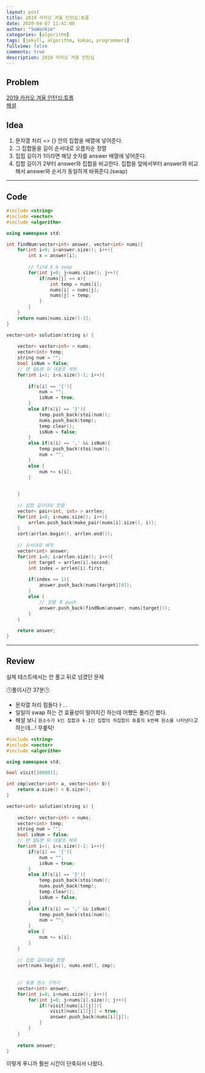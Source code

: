 ```yaml
---
layout: post
title: 2019 카카오 겨울 인턴십:튜플
date: 2020-04-07 11:41:00
author: "SeWonKim"
categories: [algorithm]
tags: [jekyll, algorithm, kakao, programmers]
fullview: false
comments: true
description: 2019 카카오 겨울 인턴십
---
```


## Problem

[2019 카카오 겨울 인턴십:튜플](https://programmers.co.kr/learn/courses/30/lessons/64065)        
[해설](https://tech.kakao.com/2020/04/01/2019-internship-test/)




## Idea

1. 문자열 처리 => {} 안의 집합을 배열에 넣어준다.
2. 그 집합들을 길이 순서대로 오름차순 정렬
3. 집힙 길이가 1이라면 해당 숫자를 answer 배열에 넣어준다.
4. 집합 길이가 2부터 answer와 집합을 비교한다. 집합을 앞에서부터 answer와 비교해서 answer와 순서가 동일하게 바꿔준다.(swap)


---

## Code
```cpp
#include <string>
#include <vector>
#include <algorithm>

using namespace std;

int findNum(vector<int> answer, vector<int> nums){
    for(int i=0; i<answer.size(); i++){
        int x = answer[i];
        
        // find X & swap
        for(int j=0; j<nums.size(); j++){
            if(nums[j] == x){
                int temp = nums[i];
                nums[i] = nums[j];
                nums[j] = temp;
            }
        }
    }
    return nums[nums.size()-1];
}

vector<int> solution(string s) {
    
    vector< vector<int> > nums;
    vector<int> temp;
    string num = "";
    bool isNum = false;
    // 맨 앞&맨 뒤 대괄호 제외
    for(int i=1; i<s.size()-1; i++){
        
        if(s[i] == '{'){
            num = "";
            isNum = true;
        }
        else if(s[i] == '}'){
            temp.push_back(stoi(num));
            nums.push_back(temp);
            temp.clear();
            isNum = false;
        }
        else if(s[i] == ',' && isNum){
            temp.push_back(stoi(num));
            num = "";
        }
        else {
            num += s[i];
        }
        

    }
    
    // 집합 길이대로 정렬
    vector< pair<int, int> > arrlen;
    for(int i=0; i<nums.size(); i++){
        arrlen.push_back(make_pair(nums[i].size(), i));
    }
    sort(arrlen.begin(), arrlen.end());
    
    // 순서대로 배치
    vector<int> answer;
    for(int i=0; i<arrlen.size(); i++){
        int target = arrlen[i].second;
        int index = arrlen[i].first;
        
        if(index == 1){
            answer.push_back(nums[target][0]);
        }
        else {
            // 정렬 후 push
            answer.push_back(findNum(answer, nums[target]));
        }
    }
    
    return answer;
}
```
---

## Review

실제 테스트에서는 안 풀고 뒤로 넘겼던 문제

🕒풀이시간 37분🕒 

- 문자열 처리 힘들다ㅏ...
- 일일이 swap 하는 건 효율성이 떨어지긴 하는데 어쨌든 풀리긴 했다.
- 해설 보니 `원소수가 k인 집합과 k-1인 집합의 차집합이 튜플의 k번째 원소를 나타낸다`고 하는데...! 무릎탁!

```cpp
#include <string>
#include <vector>
#include <algorithm>

using namespace std;

bool visit[100001];

int cmp(vector<int> a, vector<int> b){
    return a.size() < b.size();
}

vector<int> solution(string s) {
    
    vector< vector<int> > nums;
    vector<int> temp;
    string num = "";
    bool isNum = false;
    // 맨 앞&맨 뒤 대괄호 제외
    for(int i=1; i<s.size()-1; i++){
        if(s[i] == '{'){
            num = "";
            isNum = true;
        }
        else if(s[i] == '}'){
            temp.push_back(stoi(num));
            nums.push_back(temp);
            temp.clear();
            isNum = false;
        }
        else if(s[i] == ',' && isNum){
            temp.push_back(stoi(num));
            num = "";
        }
        else {
            num += s[i];
        }
    }
    
    // 집합 길이대로 정렬
    sort(nums.begin(), nums.end(), cmp);
    
    
    // 튜플 원소 구하기
    vector<int> answer;
    for(int i=0; i<nums.size(); i++){
        for(int j=0; j<nums[i].size(); j++){
            if(!visit[nums[i][j]]){
                visit[nums[i][j]] = true;
                answer.push_back(nums[i][j]);
            }
        }
    }
    
    return answer;
}
```

이렇게 푸니까 훨씬 시간이 단축되서 나왔다.